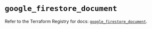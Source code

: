 # `google_firestore_document`

Refer to the Terraform Registry for docs: [`google_firestore_document`](https://registry.terraform.io/providers/hashicorp/google/6.24.0/docs/resources/firestore_document).
